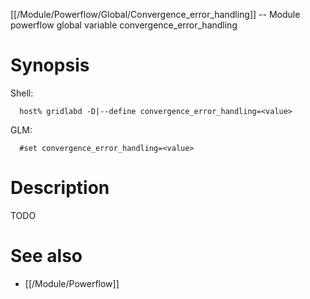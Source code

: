 [[/Module/Powerflow/Global/Convergence_error_handling]] -- Module powerflow global variable convergence_error_handling

# Synopsis
Shell:
~~~
  host% gridlabd -D|--define convergence_error_handling=<value>
~~~
GLM:
~~~
  #set convergence_error_handling=<value>
~~~

# Description

TODO

# See also
* [[/Module/Powerflow]]
